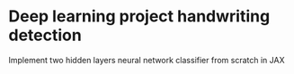 # Deep learning project handwriting detection
Implement two hidden layers neural network classifier from scratch in JAX 

